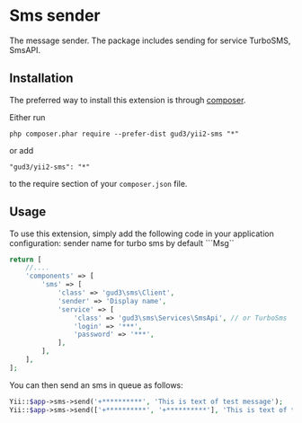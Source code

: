 Sms sender
==========

The message sender. The package includes sending for service TurboSMS, SmsAPI.

Installation
------------

The preferred way to install this extension is through [composer](http://getcomposer.org/download/).

Either run

```
php composer.phar require --prefer-dist gud3/yii2-sms "*"
```

or add

```
"gud3/yii2-sms": "*"
```

to the require section of your `composer.json` file.

Usage
-----

To use this extension, simply add the following code in your application configuration:
sender name for turbo sms by default ```Msg``
```php
return [
    //....
    'components' => [
        'sms' => [
            'class' => 'gud3\sms\Client',
            'sender' => 'Display name',
            'service' => [
                'class' => 'gud3\sms\Services\SmsApi', // or TurboSms
                'login' => '***',
                'password' => '***',
            ],
        ],
    ],
];
```


You can then send an sms in queue as follows:

```php
Yii::$app->sms->send('+**********', 'This is text of test message');
Yii::$app->sms->send(['+**********', '+**********'], 'This is text of test message');
```
